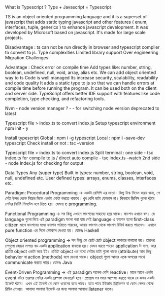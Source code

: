 What is Typescript ?
Type + Javascript =  Typescript

TS is an object oriented programming language and  it is a superset of javascript that adds static typing javascript and other features ( enum, interfaces, tuple, generics ) to enhance javascript development. It was developed by Microsoft based on javascript. It's made for large scale projects.

Disadvantage :
ts can not be run directly in browser  and typescript compiler to convert to js.
Type complexities
Limited library support 
Over engineering
Migration Challenges

Advantage :
Check error on compile time 
Add types like: number, string, boolean, undefined, null, void, array, alias etc.
We can add object oriented way to ts
Code is well managed
Its increase security, scalability,  readability and code quality 
It adds a static type to js so that we can handle errors at compile time before running the program.
It can be used both on the client and server side.
TypeScript offers better IDE support with features like code completion, type checking, and refactoring tools.


Nvm - node version manager ? - - for switching node version deprecated to latest

Typescript file > index.ts to convert index.js
Setup typescript environment
npm init - y 

Install typescript 
Global : npm i -g typescript 
Local : npm i -save-dev typescript 
Check install or not : tsc –version

Typescript file > index.ts to convert index.js
Split terminal : one side - tsc index.ts for compile to js  / direct auto compile - tsc index.ts –watch
		2nd side -  node index.js for checking for output


Data Types
Any (super type)
Built in types: number, string, boolean, void, null, undefined etc.
User defined types: arrays, enums, classes, interfaces etc.

Paradigm: 
Procedural Programming -> একটা রেসিপি এর মতো। কিছু টাস্ক দিবেন করার জন্য, সে সেটা উপর থেকে নিচের দিকে একটা একটা করতে থাকবে। খুব বেশি ডাটা ফোকাস না। কিভাবে জিনিস গুলো ঘটবে সেটার নির্দিষ্ট সিসটেম বলে দিতে হয়। যেমনঃ c programming.

Functional Programming -> সব কিছু এখানে ফাংশনের সাহায্যে হয়ে থাকে। ফাংশন এখানে বস। যে language গুলো দিয়ে এই paradigm ফলো করা যায় সেই language এ ফাংশন হলো first-class citizen মানে ফাংশনের মধ্যে ফাংশন পাঠাতে পারবেন, আবার ফাংশন থেকে ফাংশন রিটার্ন করতে পারবেন। এখানে pure function এর দিকে ফোকাস দেওয়া হয়। যেমনঃ Haskell

Object oriented programming -> সব কিছু কে ছোট ছোট object আকারে বানানো হয়। তারপর সেগুলো জোড়া লাগায় বড় একটা application বানানো হয়। যেমন ধরতে পারেন application টা বাসা, আর প্রতিটা object একটা করে ইট। প্রতিটা object এর মধ্যে সেটার ডাটা গুলো থাকে (attribute) আর কিছু behavior বা action (methods) বলে দেওয়া থাকে। object গুলো আবার একে অপরের সাথে communicate করতে পারে। যেমনঃ Java

Event-Driven Programming -> এই paradigm অনেক বেশি reactive। মানে আগে একটা event ঘটবে তারপর সেটার একটা রেস্পন্স জেনারেট হবে। প্রোগ্রাম সব সময় অপেক্ষা করতে থাকে যে কখন একটা ইভেন্ট ঘটবে। এখন এই ইভেন্ট যে কোন ধরেনের হতে পারে। হতে পারে ইউজার ইন্ট্রাকশন বা কোন সেন্সর থেকে রিডিং নেওয়া। আলাদা আলাদা ইভেন্ট এর জন্য আলাদা আলাদা listener থাকে।


